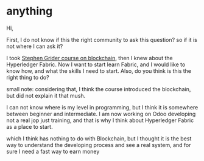 # anything

Hi,

First, I do not know if this the right community to ask this question? so if it is not where I can ask it?

I took [Stephen Grider course on blockchain][1], then I knew about the Hyperledger Fabric. Now I want to start learn Fabric, and I would like to know how, and what the skills I need to start. Also, do you think is this the right thing to do?

small note: considering that, I think the course introduced the blockchain, but did not explain it that mush.

[1]: https://www.udemy.com/course/ethereum-and-solidity-the-complete-developers-guide/#instructor-1

I can not know where is my level in programming, but I think it is somewhere between beginner and intermediate. I am now working on Odoo developing not a real jop just training, and that is why I think about Hyperledger Fabric as a place to start.

which I think has nothing to do with Blockchain, but I thought it is the best way to understand the developing process and see a real system, and for sure I need a fast way to earn money
